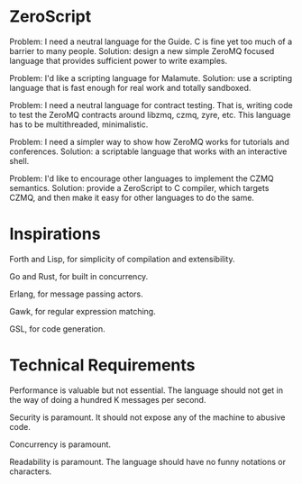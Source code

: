 # ZeroScript

Problem: I need a neutral language for the Guide. C is fine yet too much of a barrier to many people.
Solution: design a new simple ZeroMQ focused language that provides sufficient power to write examples.

Problem: I'd like a scripting language for Malamute.
Solution: use a scripting language that is fast enough for real work and totally sandboxed.

Problem: I need a neutral language for contract testing. That is, writing code to test the ZeroMQ
contracts around libzmq, czmq, zyre, etc. This language has to be multithreaded, minimalistic.

Problem: I need a simpler way to show how ZeroMQ works for tutorials and conferences.
Solution: a scriptable language that works with an interactive shell.

Problem: I'd like to encourage other languages to implement the CZMQ semantics.
Solution: provide a ZeroScript to C compiler, which targets CZMQ, and then make it easy for
other languages to do the same.

# Inspirations

Forth and Lisp, for simplicity of compilation and extensibility.

Go and Rust, for built in concurrency.

Erlang, for message passing actors.

Gawk, for regular expression matching.

GSL, for code generation.

# Technical Requirements

Performance is valuable but not essential. The language should not get in the way of doing a hundred K messages per second.

Security is paramount. It should not expose any of the machine to abusive code.

Concurrency is paramount.

Readability is paramount. The language should have no funny notations or characters.


